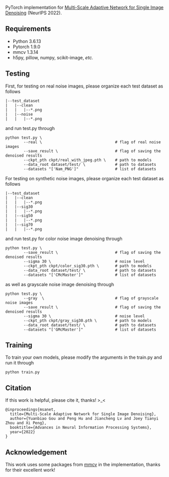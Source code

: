 PyTorch implementation for [Multi-Scale Adaptive Network for Single Image Denoising](http://pengxi.me/wp-content/uploads/2022/11/MSANet.pdf) (NeurIPS 2022).

## Requirements
- Python 3.6.13
- Pytorch 1.9.0
- mmcv 1.3.14
- h5py, pillow, numpy, scikit-image, *etc.*

## Testing
First, for testing on real noise images, please organize each test dataset as follows
```
|--test_dataset
|   |--clean
|   |   |--*.png
|   |--noise
|   |   |--*.png
```
and run test.py through
```
python test.py \
        --real \                                # flag of real noise images
        --save_result \                         # flag of saving the denoised results
        --ckpt_pth ckpt/real_with_jpeg.pth \    # path to models
        --data_root dataset/test/ \             # path to datasets
        --datasets "['Nam_PNG']"                # list of datasets
```
For testing on synthetic noise images, please organize each test dataset as follows
```
|--test_dataset
|   |--clean
|   |   |--*.png
|   |--sig30
|   |   |--*.png
|   |--sig50
|   |   |--*.png
|   |--sig70
|   |   |--*.png
```
and run test.py for color noise image denoising through
```
python test.py \
        --save_result \                         # flag of saving the denoised results
        --sigma 30 \                            # noise level
        --ckpt_pth ckpt/color_sig30.pth \       # path to models
        --data_root dataset/test/ \             # path to datasets
        --datasets "['CMcMaster']"              # list of datasets
```
as well as grayscale noise image denoising through
```
python test.py \
        --gray  \                               # flag of grayscale noise images
        --save_result \                         # flag of saving the denoised results
        --sigma 30 \                            # noise level
        --ckpt_pth ckpt/gray_sig30.pth \        # path to models
        --data_root dataset/test/ \             # path to datasets
        --datasets "['GMcMaster']"              # list of datasets
```

## Training
To train your own models, please modify the arguments in the train.py and run it through
```
python train.py
```

## Citation
If this work is helpful, please cite it, thanks! >_<
```
@inproceedings{msanet,
  title={Multi-Scale Adaptive Network for Single Image Denoising},
  author={Yuanbiao Gou and Peng Hu and Jiancheng Lv and Joey Tianyi Zhou and Xi Peng},
  booktitle={Advances in Neural Information Processing Systems},
  year={2022}
}
```

## Acknowledgement
This work uses some packages from [mmcv](https://github.com/open-mmlab/mmcv) in the implementation, thanks for their excellent work!